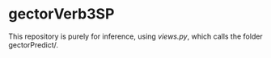 # gectorVerb3SP

This repository is purely for inference, using *views.py*, which calls the folder gectorPredict/.
